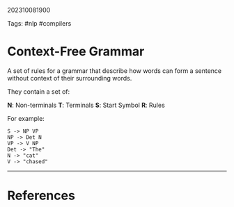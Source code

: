 202310081900

Tags: #nlp #compilers

# Context-Free Grammar
A set of rules for a grammar that describe how words can form a sentence without context of their surrounding words.

They contain a set of:

**N**: Non-terminals
**T**: Terminals
**S**: Start Symbol
**R**: Rules

For example:
```
S -> NP VP 
NP -> Det N 
VP -> V NP 
Det -> "The" 
N -> "cat" 
V -> "chased"
```
---
# References
